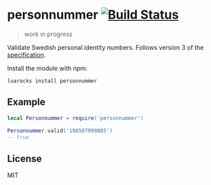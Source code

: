 # personnummer [![Build Status](https://github.com/personnummer/lua/workflows/test/badge.svg)](https://github.com/personnummer/lua/actions)

> work in progress

Validate Swedish personal identity numbers. Follows version 3 of the [specification](https://github.com/personnummer/meta#package-specification-v3).

Install the module with npm:

```
luarocks install personnummer
```

## Example

```lua
local Personnummer = require('personnummer')

Personnummer.valid('198507099805')
-- true
```

## License

MIT